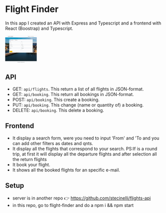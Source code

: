 # Flight Finder

In this app I created an API with Express and Typescript and a frontend with React (Boostrap) and Typescript.

<img src="/Screenshot Web - Flight Finder.jpg" alt="Screenshot Web" title="Screenshot Web" width="20%" height="20%"/>

## API
- GET: `api/flights`. This return a list of all flights in JSON-format.
- GET: `api/booking`. This return all bookings in JSON-format.
- POST: `api/booking`. This create a booking.
- PUT: `api/booking`. This change (name or quantity of) a booking.
- DELETE: `api/booking`. This delete a booking.

## Frontend

- It display a search form, were you need to input 'From' and 'To and you can add other filters as dates and qnts.
- It display all the flights that correspond to your search. 
     PS:If is a round trip, at first it will display all the departure flights and after selection all the return flights
- It book your flight.
- It shows all the booked flights for an specific e-mail.

## Setup
- server is in another repo 👉 https://github.com/stecinelli/flights-api
- in this repo, go to flight-finder and do a npm i && npm start
